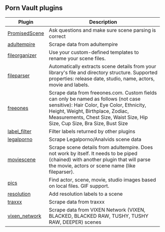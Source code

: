 ## Porn Vault plugins

| Plugin                                                                                                         | Description                                                                                                                                                                                                                                         |
| -------------------------------------------------------------------------------------------------------------- | --------------------------------------------------------------------------------------------------------------------------------------------------------------------------------------------------------------------------------------------------- |
| [PromisedScene](https://github.com/arcadianCdr/porn-vault-plugins/blob/master/plugins/PromisedScene/README.md) | Ask questions and make sure scene parsing is correct                                                                                                                                                                                                |
| [adultempire](https://github.com/arcadianCdr/porn-vault-plugins/blob/master/plugins/adultempire/README.md)     | Scrape data from adultempire                                                                                                                                                                                                                        |
| [fileorganizer](https://github.com/arcadianCdr/porn-vault-plugins/blob/master/plugins/fileorganizer/README.md) | Use your custom-defined templates to rename your scene files.                                                                                                                                                                                       |
| [fileparser](https://github.com/arcadianCdr/porn-vault-plugins/blob/master/plugins/fileparser/README.md)       | Automatically extracts scene details from your library&#x27;s file and directory structure. Supported properties: release date, studio, name, actors, movie and labels.                                                                                  |
| [freeones](https://github.com/arcadianCdr/porn-vault-plugins/blob/master/plugins/freeones/README.md)           | Scrape data from freeones.com. Custom fields can only be named as follows (not case sensitive): Hair Color, Eye Color, Ethnicity, Height, Weight, Birthplace, Zodiac, Measurements, Chest Size, Waist Size, Hip Size, Cup Size, Bra Size, Bust Size |
| [label_filter](https://github.com/arcadianCdr/porn-vault-plugins/blob/master/plugins/label_filter/README.md)   | Filter labels returned by other plugins                                                                                                                                                                                                             |
| [legalporno](https://github.com/arcadianCdr/porn-vault-plugins/blob/master/plugins/legalporno/README.md)       | Scrape Legalporno/Analvids scene data                                                                                                                                                                                                               |
| [moviescene](https://github.com/arcadianCdr/porn-vault-plugins/blob/master/plugins/moviescene/README.md)       | Scrape scene details from adultempire. Does not work by itself. It needs to be piped (chained) with another plugin that will parse the movie, actors or scene name (like fileparser).                                                               |
| [pics](https://github.com/arcadianCdr/porn-vault-plugins/blob/master/plugins/pics/README.md)                   | Find actor, scene, movie, studio images based on local files. GIF support.                                                                                                                                                                          |
| [resolution](https://github.com/arcadianCdr/porn-vault-plugins/blob/master/plugins/resolution/README.md)       | Add resolution labels to a scene                                                                                                                                                                                                                    |
| [traxxx](https://github.com/arcadianCdr/porn-vault-plugins/blob/master/plugins/traxxx/README.md)               | Scrape data from traxxx                                                                                                                                                                                                                             |
| [vixen_network](https://github.com/arcadianCdr/porn-vault-plugins/blob/master/plugins/vixen_network/README.md) | Scrape data from VIXEN Network (VIXEN, BLACKED, BLACKED RAW, TUSHY, TUSHY RAW, DEEPER) scenes                                                                                                                                                       |
